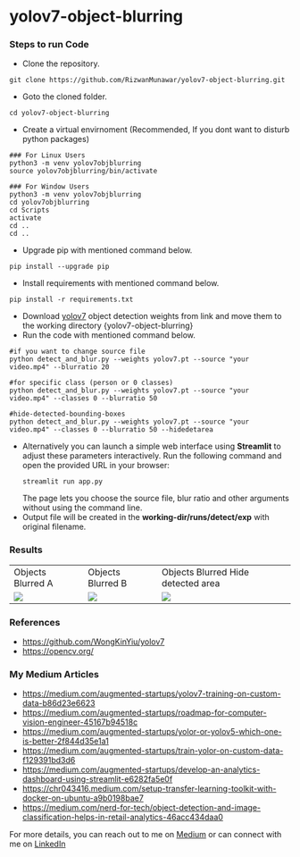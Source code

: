 # yolov7-object-blurring

### Steps to run Code
- Clone the repository.
```
git clone https://github.com/RizwanMunawar/yolov7-object-blurring.git
```
- Goto the cloned folder.
```
cd yolov7-object-blurring
```
- Create a virtual envirnoment (Recommended, If you dont want to disturb python packages)
```
### For Linux Users
python3 -m venv yolov7objblurring
source yolov7objblurring/bin/activate

### For Window Users
python3 -m venv yolov7objblurring
cd yolov7objblurring
cd Scripts
activate
cd ..
cd ..
```
- Upgrade pip with mentioned command below.
```
pip install --upgrade pip
```
- Install requirements with mentioned command below.
```
pip install -r requirements.txt
```
- Download [yolov7](https://github.com/WongKinYiu/yolov7/releases/download/v0.1/yolov7.pt) object detection weights from link and move them to the working directory {yolov7-object-blurring}
- Run the code with mentioned command below.
```
#if you want to change source file
python detect_and_blur.py --weights yolov7.pt --source "your video.mp4" --blurratio 20

#for specific class (person or 0 classes)
python detect_and_blur.py --weights yolov7.pt --source "your video.mp4" --classes 0 --blurratio 50

#hide-detected-bounding-boxes
python detect_and_blur.py --weights yolov7.pt --source "your video.mp4" --classes 0 --blurratio 50 --hidedetarea
```
- Alternatively you can launch a simple web interface using **Streamlit** to adjust these parameters interactively.
  Run the following command and open the provided URL in your browser:
  ```
  streamlit run app.py
  ```
  The page lets you choose the source file, blur ratio and other arguments without using the command line.
- Output file will be created in the <b>working-dir/runs/detect/exp</b> with original filename.

### Results
<table>
  <tr>
    <td>Objects Blurred A</td>
    <td>Objects Blurred B</td>
    <td>Objects Blurred Hide detected area</td>
  </tr>
  <tr>
    <td><img src="https://user-images.githubusercontent.com/62513924/186101334-1de03f51-9f64-41fd-b488-b77eb949865d.png"></td>
    <td><img src="https://user-images.githubusercontent.com/62513924/186101348-3b06d516-5507-4548-8efa-9b55564a75fe.png"></td>
    <td><img src="https://user-images.githubusercontent.com/62513924/186102964-59f89ae2-80ac-43c9-ab64-54c607a1cbe9.png"></td>
  </tr>
 </table>


 ### References
 - https://github.com/WongKinYiu/yolov7
 - https://opencv.org/
 
### My Medium Articles
- https://medium.com/augmented-startups/yolov7-training-on-custom-data-b86d23e6623
- https://medium.com/augmented-startups/roadmap-for-computer-vision-engineer-45167b94518c
- https://medium.com/augmented-startups/yolor-or-yolov5-which-one-is-better-2f844d35e1a1
- https://medium.com/augmented-startups/train-yolor-on-custom-data-f129391bd3d6
- https://medium.com/augmented-startups/develop-an-analytics-dashboard-using-streamlit-e6282fa5e0f
- https://chr043416.medium.com/setup-transfer-learning-toolkit-with-docker-on-ubuntu-a9b0198bae7
- https://medium.com/nerd-for-tech/object-detection-and-image-classification-helps-in-retail-analytics-46acc434daa0

For more details, you can reach out to me on [Medium](https://chr043416.medium.com/) or can connect with me on [LinkedIn](https://www.linkedin.com/in/muhammadrizwanmunawar/)
